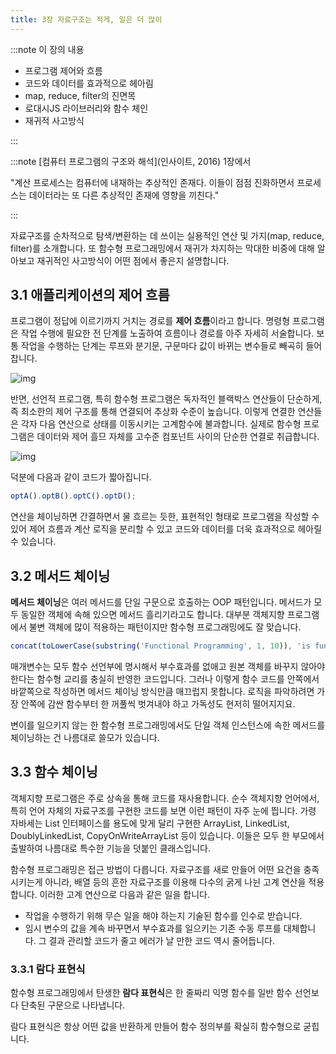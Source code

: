 ```yaml
---
title: 3장 자료구조는 적게, 일은 더 많이
---
```


:::note 이 장의 내용

- 프로그램 제어와 흐름
- 코드와 데이터를 효과적으로 헤아림
- map, reduce, filter의 진면목
- 로대시JS 라이브러리와 함수 체인
- 재귀적 사고방식

:::

:::note [컴퓨터 프로그램의 구조와 해석](인사이트, 2016) 1장에서

<div style={{ textAlign: 'center' }}>"계산 프로세스는 컴퓨터에 내재하는 추상적인 존재다. 이들이 점점 진화하면서 프로세스는 데이터라는 또 다른 추상적인 존재에 영향을 끼친다."</div>

:::

자료구조를 순차적으로 탐색/변환하는 데 쓰이는 실용적인 연산 및 가지(map, reduce, filter)를 소개합니다. 또 함수형 프로그래밍에서 재귀가 차지하는 막대한 비중에 대해 알아보고 재귀적인 사고방식이 어떤 점에서 좋은지 설명합니다. 

## 3.1 애플리케이션의 제어 흐름

프로그램이 정답에 이르기까지 거치는 경로를 **제어 흐름**이라고 합니다. 명령형 프로그램은 작업 수행에 필요한 전 단계를 노출하여 흐름이나 경로를 아주 자세히 서술합니다. 보통 작업을 수행하는 단계는 루프와 분기문, 구문마다 값이 바뀌는 변수들로 빼곡히 들어찹니다.

![img](./images/3.1.png)

반면, 선언적 프로그램, 특히 함수형 프로그램은 독자적인 블랙박스 연산들이 단순하게, 즉 최소한의 제어 구조를 통해 연결되어 추상화 수준이 높습니다. 이렇게 연결한 연산들은 각자 다음 연산으로 상태를 이동시키는 고계함수에 불과합니다. 실제로 함수형 프로그램은 데이터와 제어 흘므 자체를 고수준 컴포넌트 사이의 단순한 연결로 취급합니다.

![img](./images/3.2.png)

덕분에 다음과 같이 코드가 짧아집니다.

```js
optA().optB().optC().optD();
```

연산을 체이닝하면 간결하면서 물 흐르는 듯한, 표현적인 형태로 프로그램을 작성할 수 있어 제어 흐름과 계산 로직을 분리할 수 있고 코드와 데이터를 더욱 효과적으로 헤아릴 수 있습니다.

## 3.2 메서드 체이닝

**메서드 체이닝**은 여러 메서드를 단일 구문으로 호출하는 OOP 패턴입니다. 메서드가 모두 동일한 객체에 속해 있으면 메서드 흘리기라고도 합니다. 대부분 객체지향 프로그램에서 불변 객체에 많이 적용하는 패턴이지만 함수형 프로그래밍에도 잘 맞습니다.

```js
concat(toLowerCase(substring('Functional Programming', 1, 10)), 'is fun');
```

매개변수는 모두 함수 선언부에 명시해서 부수효과를 없애고 원본 객체를 바꾸지 않아야 한다는 함수형 교리를 충실히 반영한 코드입니다. 그러나 이렇게 함수 코드를 안쪽에서 바깥쪽으로 작성하면 메서드 체이닝 방식만큼 매끄럽지 못합니다. 로직을 파악하려면 가장 안쪽에 감싼 함수부터 한 꺼풀씩 벗겨내야 하고 가독성도 현저히 떨어지지요.

변이를 일으키지 않는 한 함수형 프로그래밍에서도 단일 객체 인스턴스에 속한 메서드를 체이닝하는 건 나름대로 쓸모가 있습니다.

## 3.3 함수 체이닝

객체지향 프로그램은 주로 상속을 통해 코드를 재사용합니다. 순수 객체지향 언어에서, 특히 언어 자체의 자료구조를 구현한 코드를 보면 이런 패턴이 자주 눈에 띕니다. 가령 자바세는 List 인터페이스를 용도에 맞게 달리 구현한 ArrayList, LinkedList, DoublyLinkedList, CopyOnWriteArrayList 등이 있습니다. 이들은 모두 한 부모에서 출발하여 나름대로 특수한 기능을 덧붙인 클래스입니다.

함수형 프로그래밍은 접근 방법이 다릅니다. 자료구조를 새로 만들어 어떤 요건을 충족시키는게 아니라, 배열 등의 흔한 자료구조를 이용해 다수의 굵게 나뉜 고계 연산을 적용합니다. 이러한 고계 연산으로 다음과 같은 일을 합니다.

- 작업을 수행하기 위해 무슨 일을 해야 하는지 기술된 함수를 인수로 받습니다.
- 임시 변수의 값을 계속 바꾸면서 부수효과를 일으키는 기존 수동 루프를 대체합니다. 그 결과 관리할 코드가 줄고 에러가 날 만한 코드 역시 줄어듭니다.

### 3.3.1 람다 표현식
함수형 프로그래밍에서 탄생한 **람다 표현식**은 한 줄짜리 익명 함수를 일반 함수 선언보다 단축된 구문으로 나타냅니다.

람다 표현식은 항상 어떤 값을 반환하게 만들어 함수 정의부를 확실히 함수형으로 굳힙니다. 
